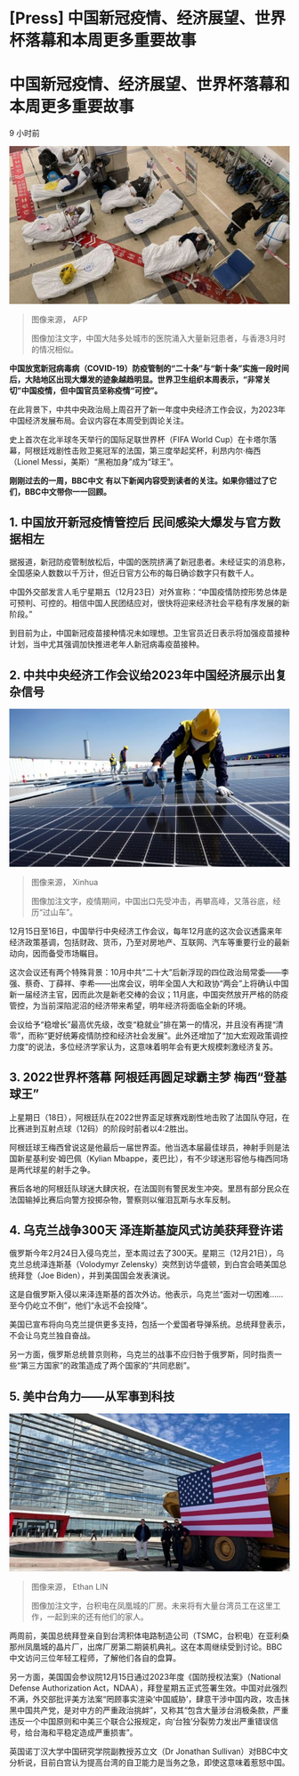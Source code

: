 # [Press] 中国新冠疫情、经济展望、世界杯落幕和本周更多重要故事

#  中国新冠疫情、经济展望、世界杯落幕和本周更多重要故事

9 小时前

![重庆市第五人民医院正门大厅内新冠病毒患者躺卧在临时病床上（23/12/2022）](_128119853_gettyimages-1245791954.jpg)

> 图像来源，  AFP
>
> 图像加注文字，中国大陆多处城市的医院涌入大量新冠患者，与香港3月时的情况相似。

**中国放宽新冠病毒病（COVID-19）防疫管制的“二十条”与“新十条”实施一段时间后，大陆地区出现大爆发的迹象越趋明显。世界卫生组织本周表示，“非常关切”中国疫情，但中国官员坚称疫情“可控”。**

在此背景下，中共中央政治局上周召开了新一年度中央经济工作会议，为2023年中国经济发展布局。会议内容在本周受到舆论关注。

史上首次在北半球冬天举行的国际足联世界杯（FIFA World Cup）在卡塔尔落幕，阿根廷戏剧性击败卫冕冠军的法国，第三度举起奖杯，利昂内尔·梅西（Lionel Messi，美斯）“黑袍加身”成为“球王”。

**刚刚过去的一周，BBC中文** **有以下新闻内容受到读者的关注。如果你错过了它们，BBC中文带你一一回顾。**

##  1\. 中国放开新冠疫情管控后 民间感染大爆发与官方数据相左


据报道，新冠防疫管制放松后，中国的医院挤满了新冠患者。未经证实的消息称，全国感染人数数以千万计，但近日官方公布的每日确诊数字只有数千人。

中国外交部发言人毛宁星期五（12月23日）对外宣称：“中国疫情防控形势总体是可预判、可控的。相信中国人民团结应对，很快将迎来经济社会平稳有序发展的新阶段。”

到目前为止，中国新冠疫苗接种情况未如理想。卫生官员近日表示将加强疫苗接种计划，当中尤其强调加快推进老年人新冠病毒疫苗接种。

##  2\. 中共中央经济工作会议给2023年中国经济展示出复杂信号

![工人在河北省唐山市芦台经济开发区一家企业厂房屋顶安装光伏发电板（新华社图片11/10/2022）](_128119858_xxjpsgc007112_20221219_pepfn0a001.jpg)

> 图像来源，  Xinhua
>
> 图像加注文字，疫情期间，中国出口先受冲击，再攀高峰，又落谷底，经历“过山车”。

12月15日至16日，中国举行中央经济工作会议，每年12月底的这次会议透露来年经济政策基调，包括财政、货币，乃至对房地产、互联网、汽车等重要行业的最新动向，因而备受市场瞩目。

这次会议还有两个特殊背景：10月中共“二十大”后新浮现的四位政治局常委——李强、蔡奇、丁薛祥、李希——出席会议，明年全国人大和政协“两会”上将确认中国新一届经济主官，因而此次是新老交棒的会议；11月底，中国突然放开严格的防疫管控，为当前深陷泥沼的经济带来希望，明年经济将面临全新的环境。

会议给予“稳增长”最高优先级，改变“稳就业”排在第一的情况，并且没有再提“清零”，而称“更好统筹疫情防控和经济社会发展”。此外还增加了“加大宏观政策调控力度”的说法，多位经济学家认为，这意味着明年会有更大规模刺激经济复苏。

##  3\. 2022世界杯落幕 阿根廷再圆足球霸主梦 梅西“登基球王”


上星期日（18日），阿根廷队在2022世界盃足球赛戏剧性地击败了法国队夺冠，在比赛进到互射点球（12码）的阶段时前者以4:2胜出。

阿根廷球王梅西曾说这是他最后一届世界盃。他当选本届最佳球员，神射手则是法国新星基利安·姆巴佩（Kylian Mbappe，麦巴比），有不少球迷形容他与梅西同场是两代球星的射手之争。

赛后各地的阿根廷队球迷大肆庆祝，在法国则有警民发生冲突。里昂有部分民众在法国输掉比赛后向警方投掷杂物，警察则以催泪瓦斯与水车反制。

##  4\. 乌克兰战争300天 泽连斯基旋风式访美获拜登许诺


俄罗斯今年2月24日入侵乌克兰，至本周过去了300天。星期三（12月21日），乌克兰总统泽连斯基（Volodymyr Zelensky）突然到访华盛顿，到白宫会晤美国总统拜登（Joe Biden），并到美国国会发表演说。

这是自俄罗斯入侵以来泽连斯基的首次外访。他表示，乌克兰“面对一切困难……至今仍屹立不倒”，他们“永远不会投降”。

美国已宣布将向乌克兰提供更多支持，包括一个爱国者导弹系统。总统拜登表示，不会让乌克兰独自奋战。

另一方面，俄罗斯总统普京则称，乌克兰的战事不应归咎于俄罗斯，同时指责一些“第三方国家”的政策造成了两个国家的“共同悲剧”。

##  5\. 美中台角力——从军事到科技

![台积电在凤凰城的厂房](_128022788_tsmc.jpg)

> 图像来源，  Ethan LIN
>
> 图像加注文字，台积电在凤凰城的厂房。未来将有大量台湾员工在这里工作，一起到来的还有他们的家人。

两周前，美国总统拜登亲自到台湾积体电路制造公司（TSMC，台积电）在亚利桑那州凤凰城的晶片厂，出席厂房第二期装机典礼。这在本周继续受到讨论。BBC中文访问三位年轻工程师，了解他们各自的盘算。

另一方面，美国国会参议院12月15日通过2023年度《国防授权法案》（National Defense Authorization Act，NDAA），拜登星期五正式签署生效。中国对此强烈不满，外交部批评美方法案“罔顾事实渲染‘中国威胁’，肆意干涉中国内政，攻击抹黑中国共产党，是对中方的严重政治挑衅”，又称其“包含大量涉台消极条款，严重违反一个中国原则和中美三个联合公报规定，向‘台独’分裂势力发出严重错误信号，给台海和平稳定造成严重损害”。

英国诺丁汉大学中国研究学院副教授苏立文（Dr Jonathan Sullivan）对BBC中文分析说，目前白宫认为提高台湾的自卫能力是当务之急，即使这意味着惹怒中国。



